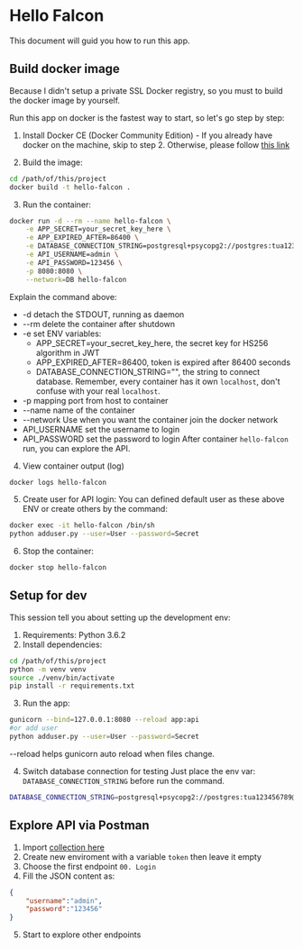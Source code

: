 # Hello Falcon

This document will guid you how to run this app.

## Build docker image
Because I didn't setup a private SSL Docker registry, so you must to build the docker image by yourself.

Run this app on docker is the fastest way to start, so let's go step by step:

1. Install Docker CE (Docker Community Edition) - If you already have docker on the machine, skip to step 2. Otherwise, please follow [this link](https://docs.docker.com/install/linux/docker-ce/centos/)

2. Build the image:
```bash
cd /path/of/this/project
docker build -t hello-falcon .
```

3. Run the container:
```bash
docker run -d --rm --name hello-falcon \
    -e APP_SECRET=your_secret_key_here \
    -e APP_EXPIRED_AFTER=86400 \
    -e DATABASE_CONNECTION_STRING=postgresql+psycopg2://postgres:tua123456789@172.22.0.2:5432/customer2 \
    -e API_USERNAME=admin \
    -e API_PASSWORD=123456 \
    -p 8080:8080 \
    --network=DB hello-falcon
```
Explain the command above:
- -d detach the STDOUT, running as daemon
- --rm delete the container after shutdown
- -e set ENV variables:
    + APP_SECRET=your_secret_key_here, the secret key for HS256 algorithm in JWT 
    + APP_EXPIRED_AFTER=86400, token is expired after 86400 seconds
    + DATABASE_CONNECTION_STRING="", the string to connect database. Remember, every container has it own `localhost`, don't confuse with your real `localhost`.
- -p mapping port from host to container
- --name name of the container 
- --network <network name> Use when you want the container join the docker network   
- API_USERNAME set the username to login
- API_PASSWORD set the password to login
After container `hello-falcon` run, you can explore the API.

4. View container output (log)
```bash
docker logs hello-falcon
```

5. Create user for API login:
You can defined default user as these above ENV or create others by the command: 
```bash
docker exec -it hello-falcon /bin/sh
python adduser.py --user=User --password=Secret
```

6. Stop the container:
```bash
docker stop hello-falcon
```

## Setup for dev
This session tell you about setting up the development env:

1. Requirements: Python 3.6.2
2. Install dependencies:
```bash
cd /path/of/this/project
python -m venv venv
source ./venv/bin/activate
pip install -r requirements.txt
```
3. Run the app:
```bash
gunicorn --bind=127.0.0.1:8080 --reload app:api
#or add user
python adduser.py --user=User --password=Secret
```
--reload helps gunicorn auto reload when files change.

4. Switch database connection for testing
Just place the env var: `DATABASE_CONNECTION_STRING` before run the command.
```bash
DATABASE_CONNECTION_STRING=postgresql+psycopg2://postgres:tua123456789@172.22.0.2:5432/customer2
```


## Explore API via Postman

1. Import [collection here](https://www.getpostman.com/collections/ec73f671bb847e6f2d75)
2. Create new enviroment with a variable `token` then leave it empty
3. Choose the first endpoint `00. Login`
4. Fill the JSON content as:
```json
{
	"username":"admin",
	"password":"123456"
}
```
5. Start to explore other endpoints